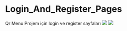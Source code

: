 # Login_And_Register_Pages
Qr Menu Projem için login ve register sayfaları
<img src="https://lh5.googleusercontent.com/NoZLRg3JWcVy2QYD_6_UPphdCBsxQ3CUurdX9Hj4enKNf-mK2tJqduYgS5-Uo1lHXcpI3NSQjgm0z6NfTmRe=w1920-h937-rw">
<img src="https://lh3.googleusercontent.com/fife/AAWUweV2piQ0ZF_gS6avzl6MBvxvLZpqgfSCLD_mlnr5CFk3wFTbhm4sZI3vNB968FwDHrHgsTBnhZ_YdyMq4RqNrrmHvlEq6mvU08DMaowVP3MZc_Lia6bR1USIbcUQ9f75_6H44TUrTpDkGjQ7rfV_Ay4XDnG0fJTCCuRSrbJjfFb6s3zdYTTmlR9PcYr_nDA-3xoePWMnXnq7nXzNien5RQcrlObdqdOIADRfvSUw8X_4Mc40OAnoOQN_XIHLulLV_ZJqYmHq-QfPOzL4Q2A4uknZg1RC-Jwmob3Od8BNtg07D8IMy5A8lrpBQqNIMURbmGyEWqYnTI484c3KECwXhgoBrwNXlT2eSIR-3o9HWhcVOoYQ0CNzmL1djmsnw_ExCO2R7sDI6vL1mRYTZoRpOH4202vq5b794TtX0ef6ubnTluMC98EvsKQPLYdBNSzmm2XY8HCyNIkF7u1xzPzmMbY7jntj4V8ziuApd9qqEawG4RQHeJ2OCDHxLE7TXep1B3CYNmXQ0F_NT4Shm0VQeQLBUAjR36yHgSMfU01hESiOy84lVxxiZc5UJRLWIytlgm10RK7RXf1d8zp_OCwjvURiqK5QxzkBU8Id4NopcHL8VZpVZkvicWU7wGJMMVcFKfRRkzeRQbHAF5dmi1jG-XNQCr4uIFtgOJj9mJJGUALO2m979ex4oxdsLazZSy--PUJU6EweZirrvW-iq6um362jdapXWFj65Q=w1920-h937-ft">
